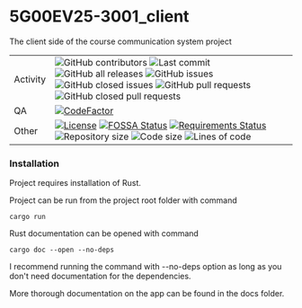 # 5G00EV25-3001_client
The client side of the course communication system project

|              |   |
|--------------|---|
| Activity     | ![GitHub contributors](https://img.shields.io/github/contributors/diapolo10/5G00EV25-3001_client) ![Last commit](https://img.shields.io/github/last-commit/diapolo10/5G00EV25-3001_client?logo=github) ![GitHub all releases](https://img.shields.io/github/downloads/diapolo10/5G00EV25-3001_client/total?logo=github) ![GitHub issues](https://img.shields.io/github/issues/diapolo10/5G00EV25-3001_client) ![GitHub closed issues](https://img.shields.io/github/issues-closed/diapolo10/5G00EV25-3001_client) ![GitHub pull requests](https://img.shields.io/github/issues-pr/diapolo10/5G00EV25-3001_client) ![GitHub closed pull requests](https://img.shields.io/github/issues-pr-closed/diapolo10/5G00EV25-3001_client) |
| QA           | [![CodeFactor](https://www.codefactor.io/repository/github/diapolo10/5G00EV25-3001_client/badge?logo=codefactor)](https://www.codefactor.io/repository/github/diapolo10/5G00EV25-3001_client) |
| Other        | [![License](https://img.shields.io/github/issues-pr/diapolo10/5G00EV25-3001_client)](https://opensource.org/licenses/MIT) [![FOSSA Status](https://app.fossa.com/api/projects/git%2Bgithub.com%2FDiapolo10%2F5G00EV25-3001_client.svg?type=shield)](https://app.fossa.com/projects/git%2Bgithub.com%2FDiapolo10%2F5G00EV25-3001_client?ref=badge_shield) [![Requirements Status](https://requires.io/github/Diapolo10/5G00EV25-3001_client/requirements.svg?branch=main)](https://requires.io/github/Diapolo10/5G00EV25-3001_client/requirements/?branch=main) ![Repository size](https://img.shields.io/github/repo-size/diapolo10/5G00EV25-3001_client?logo=github) ![Code size](https://img.shields.io/github/languages/code-size/diapolo10/5G00EV25-3001_client?logo=github) ![Lines of code](https://img.shields.io/tokei/lines/github/diapolo10/5G00EV25-3001_client?logo=github) |

### Installation

Project requires installation of Rust.

Project can be run from the project root folder with command

```console
cargo run
```

Rust documentation can be opened with command 

```console
cargo doc --open --no-deps
```

I recommend running the command with --no-deps option
as long as you don't need documentation for the dependencies.

More thorough documentation on the app can be found in the docs folder.
